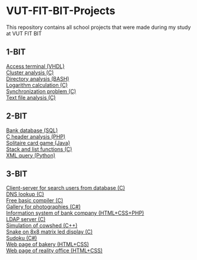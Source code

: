# VUT-FIT-BIT-Projects
This repository contains all school projects that were made during my study at VUT FIT BIT
## 1-BIT
<a href="https://github.com/mnizner96/VUT-FIT-BIT-Projects/tree/master/1-BIT/VHDL/Access%20terminal">Access terminal (VHDL) </a> <br>
<a href="https://github.com/mnizner96/VUT-FIT-BIT-Projects/tree/master/1-BIT/C/Cluster%20analysis">Cluster analysis (C) </a> <br>
<a href="https://github.com/mnizner96/VUT-FIT-BIT-Projects/tree/master/1-BIT/BASH/Directory%20analysis">Directory analysis (BASH) </a> <br>
<a href="https://github.com/mnizner96/VUT-FIT-BIT-Projects/tree/master/1-BIT/C/Logarithm%20calculation">Logarithm calculation (C) </a> <br>
<a href="https://github.com/mnizner96/VUT-FIT-BIT-Projects/tree/master/1-BIT/C/Synchronization%20problem">Synchronization problem (C) </a> <br>
<a href="https://github.com/mnizner96/VUT-FIT-BIT-Projects/tree/master/1-BIT/C/Text%20file%20analysis">Text file analysis (C) </a>
## 2-BIT
<a href="https://github.com/mnizner96/VUT-FIT-BIT-Projects/tree/master/2-BIT/SQL/Bank%20database">Bank database (SQL) </a> <br>
<a href="https://github.com/mnizner96/VUT-FIT-BIT-Projects/tree/master/2-BIT/PHP/C%20header%20analysis">C header analysis (PHP) </a> <br>
<a href="https://github.com/mnizner96/VUT-FIT-BIT-Projects/tree/master/2-BIT/Java/Solitaire%20card%20game">Solitaire card game (Java) </a> <br>
<a href="https://github.com/mnizner96/VUT-FIT-BIT-Projects/tree/master/2-BIT/C/Stack%20and%20list%20functions">Stack and list functions (C) </a> <br>
<a href="https://github.com/mnizner96/VUT-FIT-BIT-Projects/tree/master/2-BIT/Python/XML%20Query">XML query (Python) </a>
## 3-BIT
<a href="https://github.com/mnizner96/VUT-FIT-BIT-Projects/tree/master/3-BIT/C/Client-server%20for%20search%20users%20from%20database">Client-server for search users from database (C) </a> <br>
<a href="https://github.com/mnizner96/VUT-FIT-BIT-Projects/tree/master/3-BIT/C/DNS%20Lookup">DNS lookup (C) </a> <br>
<a href="https://github.com/mnizner96/VUT-FIT-BIT-Projects/tree/master/3-BIT/C/Free%20Basic%20Compiler">Free basic compiler (C) </a> <br>
<a href="https://github.com/mnizner96/VUT-FIT-BIT-Projects/tree/master/3-BIT/C%23/Gallery%20for%20photographies/iw5-2018-team16">Gallery for photographies (C#) </a> <br>
<a href="https://github.com/mnizner96/VUT-FIT-BIT-Projects/tree/master/3-BIT/HTML%2BCSS%2BPHP/Information%20system%20of%20bank%20company">Information system of bank company (HTML+CSS+PHP) </a> <br>
<a href="https://github.com/mnizner96/VUT-FIT-BIT-Projects/tree/master/3-BIT/C/LDAP%20Server">LDAP server (C) </a> <br>
<a href="https://github.com/mnizner96/VUT-FIT-BIT-Projects/tree/master/3-BIT/C%2B%2B/Simulation%20of%20a%20cowshed">Simulation of cowshed (C++) </a> <br>
<a href="https://github.com/mnizner96/VUT-FIT-BIT-Projects/tree/master/3-BIT/C/Snake%20on%208x8%20matrix%20Led%20Display/xnizne00">Snake on 8x8 matrix led display (C) </a> <br>
<a href="https://github.com/mnizner96/VUT-FIT-BIT-Projects/tree/master/3-BIT/C%23/Sudoku">Sudoku (C#) <br>
<a href="https://github.com/mnizner96/VUT-FIT-BIT-Projects/tree/master/3-BIT/HTML%2BCSS%2BPHP/Web%20page%20of%20bakery">Web page of bakery (HTML+CSS) </a> <br>
<a href="https://github.com/mnizner96/VUT-FIT-BIT-Projects/tree/master/3-BIT/HTML%2BCSS%2BPHP/Web%20page%20of%20reality%20office">Web page of reality office (HTML+CSS) </a>

